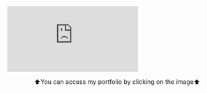 [![GitHub Profile](http://vorobievd2.temp.swtest.ru/github_profile/ghub_profile.php?timestamp=123456)](https://emeteil.serveo.net/)
<p align="center">⬆️You can access my portfolio by clicking on the image⬆️</p>
<!--
https://github.com/rzashakeri/beautify-github-profile
-->
